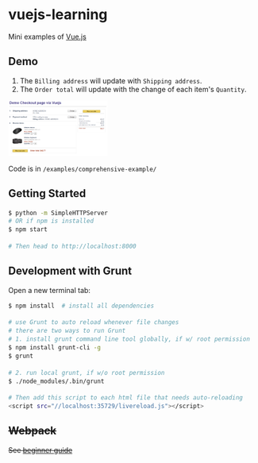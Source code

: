 # vuejs-learning
Mini examples of [Vue.js](https://vuejs.org/v2/guide/index.html)

## Demo
1. The `Billing address` will update with `Shipping address`.
2. The `Order total` will update with the change of each item's `Quantity`. 

<kbd>
<img src="./examples/comprehensive-example/demo-checkout-via-vuejs.png" alt="checkout" style="width: 200px;"/>
</kbd>

Code is in `/examples/comprehensive-example/`

## Getting Started
```bash
$ python -m SimpleHTTPServer   
# OR if npm is installed
$ npm start

# Then head to http://localhost:8000
```

## Development with Grunt
Open a new terminal tab:
```bash
$ npm install  # install all dependencies

# use Grunt to auto reload whenever file changes
# there are two ways to run Grunt
# 1. install grunt command line tool globally, if w/ root permission
$ npm install grunt-cli -g
$ grunt

# 2. run local grunt, if w/o root permission
$ ./node_modules/.bin/grunt

# Then add this script to each html file that needs auto-reloading
<script src="//localhost:35729/livereload.js"></script>
```

## ~~Webpack~~
~~See [beginner guide](https://www.sitepoint.com/beginners-guide-to-webpack-2-and-module-bundling/)~~


